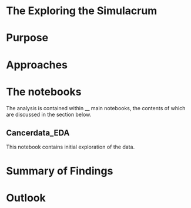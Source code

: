 # The Exploring the Simulacrum

# Purpose

# Approaches

# The notebooks
The analysis is contained within __ main notebooks, the contents of which are discussed in the section below.

## Cancerdata_EDA

This notebook contains initial exploration of the data. 

# Summary of Findings

# Outlook
